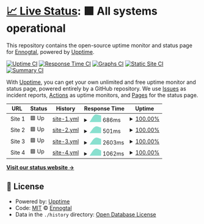 # [📈 Live Status](https://Ennogtal.github.io/upptime): <!--live status--> **🟩 All systems operational**

This repository contains the open-source uptime monitor and status page for [Ennogtal](https://ennogtal.com), powered by [Upptime](https://github.com/upptime/upptime).

[![Uptime CI](https://github.com/Ennogtal/upptime/workflows/Uptime%20CI/badge.svg)](https://github.com/Ennogtal/upptime/actions?query=workflow%3A%22Uptime+CI%22)
[![Response Time CI](https://github.com/Ennogtal/upptime/workflows/Response%20Time%20CI/badge.svg)](https://github.com/Ennogtal/upptime/actions?query=workflow%3A%22Response+Time+CI%22)
[![Graphs CI](https://github.com/Ennogtal/upptime/workflows/Graphs%20CI/badge.svg)](https://github.com/Ennogtal/upptime/actions?query=workflow%3A%22Graphs+CI%22)
[![Static Site CI](https://github.com/Ennogtal/upptime/workflows/Static%20Site%20CI/badge.svg)](https://github.com/Ennogtal/upptime/actions?query=workflow%3A%22Static+Site+CI%22)
[![Summary CI](https://github.com/Ennogtal/upptime/workflows/Summary%20CI/badge.svg)](https://github.com/Ennogtal/upptime/actions?query=workflow%3A%22Summary+CI%22)

With [Upptime](https://upptime.js.org), you can get your own unlimited and free uptime monitor and status page, powered entirely by a GitHub repository. We use [Issues](https://github.com/Ennogtal/upptime/issues) as incident reports, [Actions](https://github.com/Ennogtal/upptime/actions) as uptime monitors, and [Pages](https://Ennogtal.github.io/upptime) for the status page.

<!--start: status pages-->
<!-- This summary is generated by Upptime (https://github.com/upptime/upptime) -->
<!-- Do not edit this manually, your changes will be overwritten -->
<!-- prettier-ignore -->
| URL | Status | History | Response Time | Uptime |
| --- | ------ | ------- | ------------- | ------ |
| <img alt="" src="https://icons.duckduckgo.com/ip3/null.ico" height="13"> Site 1 | 🟩 Up | [site-1.yml](https://github.com/ennogtal/upptime/commits/HEAD/history/site-1.yml) | <details><summary><img alt="Response time graph" src="./graphs/site-1/response-time-week.png" height="20"> 686ms</summary><br><a href="https://Ennogtal.github.io/upptime/history/site-1"><img alt="Response time 686" src="https://img.shields.io/endpoint?url=https%3A%2F%2Fraw.githubusercontent.com%2Fennogtal%2Fupptime%2FHEAD%2Fapi%2Fsite-1%2Fresponse-time.json"></a><br><a href="https://Ennogtal.github.io/upptime/history/site-1"><img alt="24-hour response time 686" src="https://img.shields.io/endpoint?url=https%3A%2F%2Fraw.githubusercontent.com%2Fennogtal%2Fupptime%2FHEAD%2Fapi%2Fsite-1%2Fresponse-time-day.json"></a><br><a href="https://Ennogtal.github.io/upptime/history/site-1"><img alt="7-day response time 686" src="https://img.shields.io/endpoint?url=https%3A%2F%2Fraw.githubusercontent.com%2Fennogtal%2Fupptime%2FHEAD%2Fapi%2Fsite-1%2Fresponse-time-week.json"></a><br><a href="https://Ennogtal.github.io/upptime/history/site-1"><img alt="30-day response time 686" src="https://img.shields.io/endpoint?url=https%3A%2F%2Fraw.githubusercontent.com%2Fennogtal%2Fupptime%2FHEAD%2Fapi%2Fsite-1%2Fresponse-time-month.json"></a><br><a href="https://Ennogtal.github.io/upptime/history/site-1"><img alt="1-year response time 686" src="https://img.shields.io/endpoint?url=https%3A%2F%2Fraw.githubusercontent.com%2Fennogtal%2Fupptime%2FHEAD%2Fapi%2Fsite-1%2Fresponse-time-year.json"></a></details> | <details><summary><a href="https://Ennogtal.github.io/upptime/history/site-1">100.00%</a></summary><a href="https://Ennogtal.github.io/upptime/history/site-1"><img alt="All-time uptime 100.00%" src="https://img.shields.io/endpoint?url=https%3A%2F%2Fraw.githubusercontent.com%2Fennogtal%2Fupptime%2FHEAD%2Fapi%2Fsite-1%2Fuptime.json"></a><br><a href="https://Ennogtal.github.io/upptime/history/site-1"><img alt="24-hour uptime 100.00%" src="https://img.shields.io/endpoint?url=https%3A%2F%2Fraw.githubusercontent.com%2Fennogtal%2Fupptime%2FHEAD%2Fapi%2Fsite-1%2Fuptime-day.json"></a><br><a href="https://Ennogtal.github.io/upptime/history/site-1"><img alt="7-day uptime 100.00%" src="https://img.shields.io/endpoint?url=https%3A%2F%2Fraw.githubusercontent.com%2Fennogtal%2Fupptime%2FHEAD%2Fapi%2Fsite-1%2Fuptime-week.json"></a><br><a href="https://Ennogtal.github.io/upptime/history/site-1"><img alt="30-day uptime 100.00%" src="https://img.shields.io/endpoint?url=https%3A%2F%2Fraw.githubusercontent.com%2Fennogtal%2Fupptime%2FHEAD%2Fapi%2Fsite-1%2Fuptime-month.json"></a><br><a href="https://Ennogtal.github.io/upptime/history/site-1"><img alt="1-year uptime 100.00%" src="https://img.shields.io/endpoint?url=https%3A%2F%2Fraw.githubusercontent.com%2Fennogtal%2Fupptime%2FHEAD%2Fapi%2Fsite-1%2Fuptime-year.json"></a></details>
| <img alt="" src="https://icons.duckduckgo.com/ip3/null.ico" height="13"> Site 2 | 🟩 Up | [site-2.yml](https://github.com/ennogtal/upptime/commits/HEAD/history/site-2.yml) | <details><summary><img alt="Response time graph" src="./graphs/site-2/response-time-week.png" height="20"> 501ms</summary><br><a href="https://Ennogtal.github.io/upptime/history/site-2"><img alt="Response time 501" src="https://img.shields.io/endpoint?url=https%3A%2F%2Fraw.githubusercontent.com%2Fennogtal%2Fupptime%2FHEAD%2Fapi%2Fsite-2%2Fresponse-time.json"></a><br><a href="https://Ennogtal.github.io/upptime/history/site-2"><img alt="24-hour response time 501" src="https://img.shields.io/endpoint?url=https%3A%2F%2Fraw.githubusercontent.com%2Fennogtal%2Fupptime%2FHEAD%2Fapi%2Fsite-2%2Fresponse-time-day.json"></a><br><a href="https://Ennogtal.github.io/upptime/history/site-2"><img alt="7-day response time 501" src="https://img.shields.io/endpoint?url=https%3A%2F%2Fraw.githubusercontent.com%2Fennogtal%2Fupptime%2FHEAD%2Fapi%2Fsite-2%2Fresponse-time-week.json"></a><br><a href="https://Ennogtal.github.io/upptime/history/site-2"><img alt="30-day response time 501" src="https://img.shields.io/endpoint?url=https%3A%2F%2Fraw.githubusercontent.com%2Fennogtal%2Fupptime%2FHEAD%2Fapi%2Fsite-2%2Fresponse-time-month.json"></a><br><a href="https://Ennogtal.github.io/upptime/history/site-2"><img alt="1-year response time 501" src="https://img.shields.io/endpoint?url=https%3A%2F%2Fraw.githubusercontent.com%2Fennogtal%2Fupptime%2FHEAD%2Fapi%2Fsite-2%2Fresponse-time-year.json"></a></details> | <details><summary><a href="https://Ennogtal.github.io/upptime/history/site-2">100.00%</a></summary><a href="https://Ennogtal.github.io/upptime/history/site-2"><img alt="All-time uptime 100.00%" src="https://img.shields.io/endpoint?url=https%3A%2F%2Fraw.githubusercontent.com%2Fennogtal%2Fupptime%2FHEAD%2Fapi%2Fsite-2%2Fuptime.json"></a><br><a href="https://Ennogtal.github.io/upptime/history/site-2"><img alt="24-hour uptime 100.00%" src="https://img.shields.io/endpoint?url=https%3A%2F%2Fraw.githubusercontent.com%2Fennogtal%2Fupptime%2FHEAD%2Fapi%2Fsite-2%2Fuptime-day.json"></a><br><a href="https://Ennogtal.github.io/upptime/history/site-2"><img alt="7-day uptime 100.00%" src="https://img.shields.io/endpoint?url=https%3A%2F%2Fraw.githubusercontent.com%2Fennogtal%2Fupptime%2FHEAD%2Fapi%2Fsite-2%2Fuptime-week.json"></a><br><a href="https://Ennogtal.github.io/upptime/history/site-2"><img alt="30-day uptime 100.00%" src="https://img.shields.io/endpoint?url=https%3A%2F%2Fraw.githubusercontent.com%2Fennogtal%2Fupptime%2FHEAD%2Fapi%2Fsite-2%2Fuptime-month.json"></a><br><a href="https://Ennogtal.github.io/upptime/history/site-2"><img alt="1-year uptime 100.00%" src="https://img.shields.io/endpoint?url=https%3A%2F%2Fraw.githubusercontent.com%2Fennogtal%2Fupptime%2FHEAD%2Fapi%2Fsite-2%2Fuptime-year.json"></a></details>
| <img alt="" src="https://icons.duckduckgo.com/ip3/null.ico" height="13"> Site 3 | 🟩 Up | [site-3.yml](https://github.com/ennogtal/upptime/commits/HEAD/history/site-3.yml) | <details><summary><img alt="Response time graph" src="./graphs/site-3/response-time-week.png" height="20"> 2603ms</summary><br><a href="https://Ennogtal.github.io/upptime/history/site-3"><img alt="Response time 2603" src="https://img.shields.io/endpoint?url=https%3A%2F%2Fraw.githubusercontent.com%2Fennogtal%2Fupptime%2FHEAD%2Fapi%2Fsite-3%2Fresponse-time.json"></a><br><a href="https://Ennogtal.github.io/upptime/history/site-3"><img alt="24-hour response time 2603" src="https://img.shields.io/endpoint?url=https%3A%2F%2Fraw.githubusercontent.com%2Fennogtal%2Fupptime%2FHEAD%2Fapi%2Fsite-3%2Fresponse-time-day.json"></a><br><a href="https://Ennogtal.github.io/upptime/history/site-3"><img alt="7-day response time 2603" src="https://img.shields.io/endpoint?url=https%3A%2F%2Fraw.githubusercontent.com%2Fennogtal%2Fupptime%2FHEAD%2Fapi%2Fsite-3%2Fresponse-time-week.json"></a><br><a href="https://Ennogtal.github.io/upptime/history/site-3"><img alt="30-day response time 2603" src="https://img.shields.io/endpoint?url=https%3A%2F%2Fraw.githubusercontent.com%2Fennogtal%2Fupptime%2FHEAD%2Fapi%2Fsite-3%2Fresponse-time-month.json"></a><br><a href="https://Ennogtal.github.io/upptime/history/site-3"><img alt="1-year response time 2603" src="https://img.shields.io/endpoint?url=https%3A%2F%2Fraw.githubusercontent.com%2Fennogtal%2Fupptime%2FHEAD%2Fapi%2Fsite-3%2Fresponse-time-year.json"></a></details> | <details><summary><a href="https://Ennogtal.github.io/upptime/history/site-3">100.00%</a></summary><a href="https://Ennogtal.github.io/upptime/history/site-3"><img alt="All-time uptime 100.00%" src="https://img.shields.io/endpoint?url=https%3A%2F%2Fraw.githubusercontent.com%2Fennogtal%2Fupptime%2FHEAD%2Fapi%2Fsite-3%2Fuptime.json"></a><br><a href="https://Ennogtal.github.io/upptime/history/site-3"><img alt="24-hour uptime 100.00%" src="https://img.shields.io/endpoint?url=https%3A%2F%2Fraw.githubusercontent.com%2Fennogtal%2Fupptime%2FHEAD%2Fapi%2Fsite-3%2Fuptime-day.json"></a><br><a href="https://Ennogtal.github.io/upptime/history/site-3"><img alt="7-day uptime 100.00%" src="https://img.shields.io/endpoint?url=https%3A%2F%2Fraw.githubusercontent.com%2Fennogtal%2Fupptime%2FHEAD%2Fapi%2Fsite-3%2Fuptime-week.json"></a><br><a href="https://Ennogtal.github.io/upptime/history/site-3"><img alt="30-day uptime 100.00%" src="https://img.shields.io/endpoint?url=https%3A%2F%2Fraw.githubusercontent.com%2Fennogtal%2Fupptime%2FHEAD%2Fapi%2Fsite-3%2Fuptime-month.json"></a><br><a href="https://Ennogtal.github.io/upptime/history/site-3"><img alt="1-year uptime 100.00%" src="https://img.shields.io/endpoint?url=https%3A%2F%2Fraw.githubusercontent.com%2Fennogtal%2Fupptime%2FHEAD%2Fapi%2Fsite-3%2Fuptime-year.json"></a></details>
| <img alt="" src="https://icons.duckduckgo.com/ip3/null.ico" height="13"> Site 4 | 🟩 Up | [site-4.yml](https://github.com/ennogtal/upptime/commits/HEAD/history/site-4.yml) | <details><summary><img alt="Response time graph" src="./graphs/site-4/response-time-week.png" height="20"> 1062ms</summary><br><a href="https://Ennogtal.github.io/upptime/history/site-4"><img alt="Response time 1062" src="https://img.shields.io/endpoint?url=https%3A%2F%2Fraw.githubusercontent.com%2Fennogtal%2Fupptime%2FHEAD%2Fapi%2Fsite-4%2Fresponse-time.json"></a><br><a href="https://Ennogtal.github.io/upptime/history/site-4"><img alt="24-hour response time 1062" src="https://img.shields.io/endpoint?url=https%3A%2F%2Fraw.githubusercontent.com%2Fennogtal%2Fupptime%2FHEAD%2Fapi%2Fsite-4%2Fresponse-time-day.json"></a><br><a href="https://Ennogtal.github.io/upptime/history/site-4"><img alt="7-day response time 1062" src="https://img.shields.io/endpoint?url=https%3A%2F%2Fraw.githubusercontent.com%2Fennogtal%2Fupptime%2FHEAD%2Fapi%2Fsite-4%2Fresponse-time-week.json"></a><br><a href="https://Ennogtal.github.io/upptime/history/site-4"><img alt="30-day response time 1062" src="https://img.shields.io/endpoint?url=https%3A%2F%2Fraw.githubusercontent.com%2Fennogtal%2Fupptime%2FHEAD%2Fapi%2Fsite-4%2Fresponse-time-month.json"></a><br><a href="https://Ennogtal.github.io/upptime/history/site-4"><img alt="1-year response time 1062" src="https://img.shields.io/endpoint?url=https%3A%2F%2Fraw.githubusercontent.com%2Fennogtal%2Fupptime%2FHEAD%2Fapi%2Fsite-4%2Fresponse-time-year.json"></a></details> | <details><summary><a href="https://Ennogtal.github.io/upptime/history/site-4">100.00%</a></summary><a href="https://Ennogtal.github.io/upptime/history/site-4"><img alt="All-time uptime 100.00%" src="https://img.shields.io/endpoint?url=https%3A%2F%2Fraw.githubusercontent.com%2Fennogtal%2Fupptime%2FHEAD%2Fapi%2Fsite-4%2Fuptime.json"></a><br><a href="https://Ennogtal.github.io/upptime/history/site-4"><img alt="24-hour uptime 100.00%" src="https://img.shields.io/endpoint?url=https%3A%2F%2Fraw.githubusercontent.com%2Fennogtal%2Fupptime%2FHEAD%2Fapi%2Fsite-4%2Fuptime-day.json"></a><br><a href="https://Ennogtal.github.io/upptime/history/site-4"><img alt="7-day uptime 100.00%" src="https://img.shields.io/endpoint?url=https%3A%2F%2Fraw.githubusercontent.com%2Fennogtal%2Fupptime%2FHEAD%2Fapi%2Fsite-4%2Fuptime-week.json"></a><br><a href="https://Ennogtal.github.io/upptime/history/site-4"><img alt="30-day uptime 100.00%" src="https://img.shields.io/endpoint?url=https%3A%2F%2Fraw.githubusercontent.com%2Fennogtal%2Fupptime%2FHEAD%2Fapi%2Fsite-4%2Fuptime-month.json"></a><br><a href="https://Ennogtal.github.io/upptime/history/site-4"><img alt="1-year uptime 100.00%" src="https://img.shields.io/endpoint?url=https%3A%2F%2Fraw.githubusercontent.com%2Fennogtal%2Fupptime%2FHEAD%2Fapi%2Fsite-4%2Fuptime-year.json"></a></details>

<!--end: status pages-->

[**Visit our status website →**](https://Ennogtal.github.io/upptime)

## 📄 License

- Powered by: [Upptime](https://github.com/upptime/upptime)
- Code: [MIT](./LICENSE) © [Ennogtal](https://ennogtal.com)
- Data in the `./history` directory: [Open Database License](https://opendatacommons.org/licenses/odbl/1-0/)
